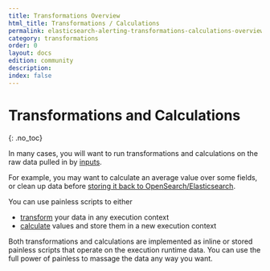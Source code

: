 ```yaml
---
title: Transformations Overview
html_title: Transformations / Calculations
permalink: elasticsearch-alerting-transformations-calculations-overview
category: transformations
order: 0
layout: docs
edition: community
description: 
index: false
---
```


<!--- Copyright 2020 floragunn GmbH -->

# Transformations and Calculations
{: .no_toc}

In many cases, you will want to run transformations and calculations on the raw data pulled in by [inputs](elasticsearch-alerting-inputs-overview).

For example, you may want to calculate an average value over some fields, or clean up data before [storing it back to OpenSearch/Elasticsearch](actions_index.md).

You can use painless scripts to either

* [transform](transformations_transformations.md) your data in any execution context
* [calculate](transformations_calculations.md) values and store them in a new execution context

Both transformations and calculations are implemented as inline or stored painless scripts that operate on the execution runtime data. You can use the full power of painless to massage the data any way you want.